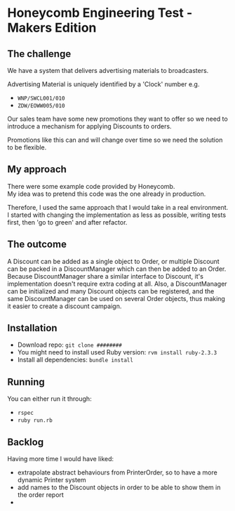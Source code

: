 # Honeycomb Engineering Test - Makers Edition

## The challenge

We have a system that delivers advertising materials to broadcasters.

Advertising Material is uniquely identified by a 'Clock' number e.g.

* `WNP/SWCL001/010`
* `ZDW/EOWW005/010`

Our sales team have some new promotions they want to offer so
we need to introduce a mechanism for applying Discounts to orders.

Promotions like this can and will change over time so we need the solution to be flexible.

## My approach
There were some example code provided by Honeycomb.  
My idea was to pretend this code was the one already in production.  

Therefore, I used the same approach that I would take in a real environment.  
I started with changing the implementation as less as possible, writing tests first, then 'go to green' and after refactor.

## The outcome
A Discount can be added as a single object to Order, or multiple Discount can be packed in a DiscountManager which can then be added to an Order.
Because DiscountManager share a similar interface to Discount, it's implementation doesn't require extra coding at all.
Also, a DiscountManager can be initialized and many Discount objects can be registered, and the same DiscountManager can be used on several Order objects, thus making it easier to create a discount campaign.

## Installation

- Download repo: `git clone ########`
- You might need to install used Ruby version: `rvm install ruby-2.3.3`
- Install all dependencies: `bundle install`

## Running
You can either run it through:
- `rspec`
- `ruby run.rb`

## Backlog
Having more time I would have liked:
- extrapolate abstract behaviours from PrinterOrder, so to have a more dynamic Printer system
- add names to the Discount objects in order to be able to show them in the order report
- 

